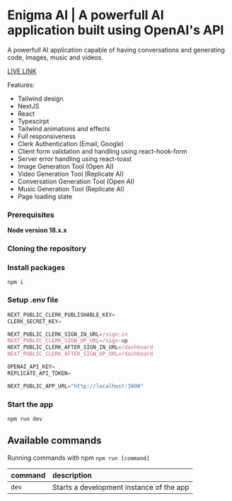 # Enigma AI | A powerfull AI application built using OpenAI's API

A powerfull AI application capable of having conversations and generating code, images, music and videos.

[LIVE LINK](https://enigma-ai.vercel.app)

Features:

- Tailwind design
- NextJS
- React
- Typescirpt
- Tailwind animations and effects
- Full responsiveness
- Clerk Authentication (Email, Google)
- Client form validation and handling using react-hook-form
- Server error handling using react-toast
- Image Generation Tool (Open AI)
- Video Generation Tool (Replicate AI)
- Conversation Generation Tool (Open AI)
- Music Generation Tool (Replicate AI)
- Page loading state

### Prerequisites

**Node version 18.x.x**

### Cloning the repository


### Install packages

```shell
npm i
```

### Setup .env file


```js
NEXT_PUBLIC_CLERK_PUBLISHABLE_KEY=
CLERK_SECRET_KEY=

NEXT_PUBLIC_CLERK_SIGN_IN_URL=/sign-in
NEXT_PUBLIC_CLERK_SIGN_UP_URL=/sign-up
NEXT_PUBLIC_CLERK_AFTER_SIGN_IN_URL=/dashboard
NEXT_PUBLIC_CLERK_AFTER_SIGN_UP_URL=/dashboard

OPENAI_API_KEY=
REPLICATE_API_TOKEN=

NEXT_PUBLIC_APP_URL="http://localhost:3000"

```
### Start the app

```shell
npm run dev
```

## Available commands

Running commands with npm `npm run [command]`

| command         | description                              |
| :-------------- | :--------------------------------------- |
| `dev`           | Starts a development instance of the app |